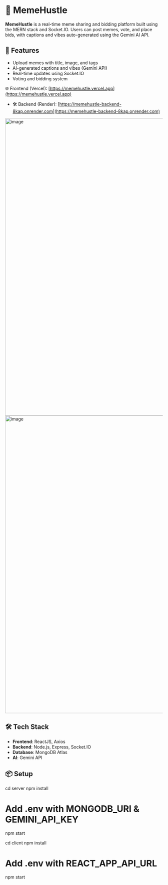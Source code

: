 # 🧠 MemeHustle

**MemeHustle** is a real-time meme sharing and bidding platform built using the MERN stack and Socket.IO. Users can post memes, vote, and place bids, with captions and vibes auto-generated using the Gemini AI API.

## 🚀 Features

- Upload memes with title, image, and tags
- AI-generated captions and vibes (Gemini API)
- Real-time updates using Socket.IO
- Voting and bidding system

 🌐 Frontend (Vercel): [https://memehustle.vercel.app](https://memehustle.vercel.app)
- 🛠️ Backend (Render): [https://memehustle-backend-8kap.onrender.com](https://memehustle-backend-8kap.onrender.com)

<img width="948" alt="image" src="https://github.com/user-attachments/assets/cd2fa488-bed7-47de-ad6a-470d9e29d25f" />
<img width="949" alt="image" src="https://github.com/user-attachments/assets/90e4360c-3a6a-405e-927b-c47968e76d81" />

## 🛠 Tech Stack

- **Frontend**: ReactJS, Axios
- **Backend**: Node.js, Express, Socket.IO
- **Database**: MongoDB Atlas
- **AI**: Gemini API

## 📦 Setup
cd server
npm install
# Add .env with MONGODB_URI & GEMINI_API_KEY
npm start

cd client
npm install
# Add .env with REACT_APP_API_URL
npm start


